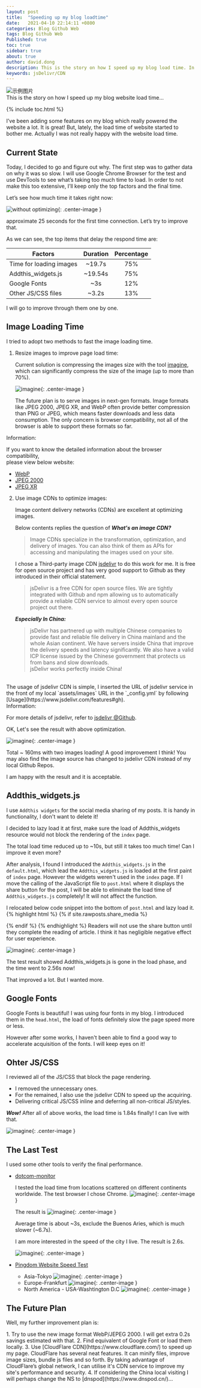 ```yaml
---
layout: post
title:  "Speeding up my blog loadtime"
date:   2021-04-10 22:14:11 +0800
categories: Blog Github Web
tags: Blog Github Web
Published: true
toc: true
sidebar: true
about: true
author: david.dong
description: This is the story on how I speed up my blog load time. In this post I’ll show how I improved my blog load time in about 80%.
keywords: jsDelivr/CDN
---
```

![示例图片]({{site.cdn_baseurl}}/assets/image/others-blog-01.jpg "example")    
This is the story on how I speed up my blog website load time...

{% include toc.html %}

I’ve been adding some features on my blog which really powered the website a lot. It is great! But, lately, the load time of website started to bother me. Actually I was not really happy with the website load time. 

## Current State
Today, I decided to go and figure out why. The first step was to gather data on why it was so slow. I will use Google Chrome Browser for the test and use DevTools to see what’s taking too much time to load. In order to not make this too extensive, I’ll keep only the top factors and the final time.

Let’s see how much time it takes right now:

![without optimizing]({{site.cdn_baseurl}}/assets/image/blog-loadingtime-01.PNG){: .center-image }

approximate 25 seconds for the first time connection. Let’s try to improve that.

As we can see, the top items that delay the respond time are: 

|Factors|Duration|Percentage|
|---|:---:|:---:|
|Time for loading images|~19.7s|75%|
|Addthis_widgets.js|~19.54s|75%|
|Google Fonts|~3s|12%|
|Other JS/CSS files|~3.2s|13%|

I will go to improve through them one by one.

## Image Loading Time
I tried to adopt two methods to fast the image loading time.

1. Resize images to improve page load time:
   
   Current solution is compressing the images size with the tool [imagine](https://imagine.en.softonic.com/), which can significantly compress the size of the image (up to more than 70%).
 
   ![imagine]({{site.cdn_baseurl}}/assets/image/blog-loadingtime-10.PNG){: .center-image }

   The future plan is to serve images in next-gen formats. Image formats like JPEG 2000, JPEG XR, and WebP often provide better compression than PNG or JPEG, which means faster downloads and less data consumption. The only concern is browser compatibility, not all of the browser is able to support these formats so far.

<div class = "post-note info">
  <div class = "header">Information:</div>
  	<p>If you want to know the detailed information about the browser compatibility, <br>please view below website: 
	  <ul>
		<li><a href = "https://caniuse.com/webp">WebP</a></li>
		<li><a href = "https://caniuse.com/jpeg2000">JPEG 2000</a></li>
		<li><a href = "https://caniuse.com/jpegxr">JPEG XR</a></li>
	  </ul>
  	</p>
</div>

2. Use image CDNs to optimize images:

   Image content delivery networks (CDNs) are excellent at optimizing images.

   Below contents replies the question of ***What's an image CDN?*** 
   > Image CDNs specialize in the transformation, optimization, and delivery of images. You can also think of them as APIs for accessing and manipulating the images used on your site. 
   
   I chose a Third-party image CDN [jsdelivr](https://www.jsdelivr.com/) to do this work for me. It is free for open source project and has very good support to Github as they introduced in their official statement. 

   > jsDelivr is a free CDN for open source files. We are tightly integrated with Github and npm allowing us to automatically provide a reliable CDN service to almost every open source project out there.

   ***Especially In China:***
   > jsDelivr has partnered up with multiple Chinese companies to provide fast and reliable file delivery in China mainland and the whole Asian continent. We have servers inside China that improve the delivery speeds and latency significantly. We also have a valid ICP license issued by the Chinese government that protects us from bans and slow downloads.<br>
   > jsDelivr works perfectly inside China!
   
<br>
   The usage of jsdelivr CDN is simple, I inserted the URL of jsdelivr service in the front of my local `assets/images` URL in the `_config.yml` by following [Usage](https://www.jsdelivr.com/features#gh). 
   
<div class = "post-note info">
  <div class = "header">Information:</div>
  <p> For more details of jsdelivr, refer to <a href = "https://github.com/jsdelivr/jsdelivr">jsdelivr @Github</a>. </p>
</div>

   OK, Let's see the result with above optimization.

   ![imagine]({{site.cdn_baseurl}}/assets/image/blog-loadingtime-11.PNG){: .center-image }
   
   Total ~ 160ms with two images loading! A good improvement I think! You may also find the image source has changed to jsdelivr CDN instead of my local Github Repos. 
   
   I am happy with the result and it is acceptable.

## Addthis_widgets.js
I use `Addthis widgets` for the social media sharing of my posts. It is handy in functionality, I don't want to delete it!

I decided to lazy load it at first, make sure the load of Addthis_widgets resource would not block the rendering of the `index` page. 

The total load time reduced up to ~10s, but still it takes too much time! Can I improve it even more?

After analysis, I found I introduced the `Addthis_widgets.js` in the `default.html`, which lead the `Addthis_widgets.js` is loaded at the first paint of `index` page. However the widgets weren't used in the `index` page. If I move the calling of the JavaScript file to `post.html` where it displays the share button for the post, I will be able to eliminate the load time of `Addthis_widgets.js` completely! It will not affect the function.

I relocated below code snippet into the bottom of `post.html` and lazy load it. 
{% highlight html %}
{% if site.rawposts.share_media %}
<!-- Go to www.addthis.com/dashboard to customize your tools -->
<script async type="text/javascript" src="//s7.addthis.com/js/300/addthis_widget.js#pubid=ra-604f502a8198c9c9&domready=1"></script>
{% endif %}
{% endhighlight %}
Readers will not use the share button until they complete the reading of article. I think it has negligible negative effect for user experience. 

![imagine]({{site.cdn_baseurl}}/assets/image/blog-loadingtime-14.PNG){: .center-image }

The test result showed Addthis_widgets.js is gone in the load phase, and the time went to 2.56s now! 

That improved a lot. But I wanted more.

## Google Fonts

Google Fonts is beautiful! I was using four fonts in my blog. I introduced them in the `head.html`, the load of fonts definitely slow the page speed more or less.

However after some works, I haven't been able to find a good way to accelerate acquisition of the fonts. I will keep eyes on it!

## Ohter JS/CSS

I reviewed all of the JS/CSS that block the page rendering. 

+ I removed the unnecessary ones. 
+ For the remained, I also use the jsdelivr CDN to speed up the acquiring. 
+ Delivering critical JS/CSS inline and deferring all non-critical JS/styles. 

***Wow!*** After all of above works, the load time is 1.84s finally! I can live with that.

![imagine]({{site.cdn_baseurl}}/assets/image/blog-loadingtime-12.PNG){: .center-image }

## The Last Test

I used some other tools to verify the final performance. 

+ [dotcom-monitor](https://www.dotcom-tools.com/)

  I tested the load time from locations scattered on different continents worldwide. The test browser I chose Chrome.
  ![imagine]({{site.cdn_baseurl}}/assets/image/blog-loadingtime-15.PNG){: .center-image }

  The result is 
  ![imagine]({{site.cdn_baseurl}}/assets/image/blog-loadingtime-16.PNG){: .center-image }

  Average time is about ~3s, exclude the Buenos Aries, which is much slower (~6.7s).

  I am more interested in the speed of the city I live. The result is 2.6s. 

  ![imagine]({{site.cdn_baseurl}}/assets/image/blog-loadingtime-17.PNG){: .center-image }

+ [Pingdom Website Speed Test](https://tools.pingdom.com/)

    + Asia-Tokyo
     ![imagine]({{site.cdn_baseurl}}/assets/image/blog-loadingtime-18.PNG){: .center-image }
    + Europe-Frankfurt
     ![imagine]({{site.cdn_baseurl}}/assets/image/blog-loadingtime-19.PNG){: .center-image }
    + North America - USA-Washtington D.C
     ![imagine]({{site.cdn_baseurl}}/assets/image/blog-loadingtime-20.PNG){: .center-image }

## The Future Plan

Well, my further improvement plan is:
<div class = "separator"></div>
1. Try to use the new image format WebP/JEPEG 2000. I will get extra 0.2s savings estimated with that.
2. Find equivalent of Google Font or load them locally.
3. Use [CloudFlare CDN](https://www.cloudflare.com/) to speed up my page.
   CloudFlare has several neat features. It can minify files, improve image sizes, bundle js files and so forth. By taking advantage of CloudFlare’s global network, I can utilise it's CDN service to improve my site's performance and security. 
4. If considering the China local visiting I will perhaps change the NS to [dnspod](https://www.dnspod.cn/)...
<div class = "separator"></div>